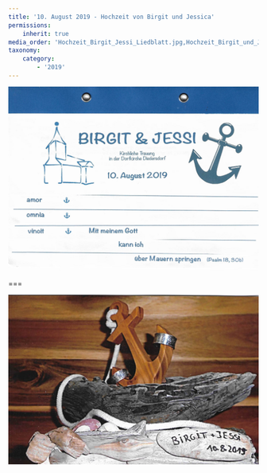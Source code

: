 ```yaml
---
title: '10. August 2019 - Hochzeit von Birgit und Jessica'
permissions:
    inherit: true
media_order: 'Hochzeit_Birgit_Jessi_Liedblatt.jpg,Hochzeit_Birgit_und_Jessi_Choerchengeschenk.jpg'
taxonomy:
    category:
        - '2019'
---
```


![Hochzeit_Birgit_Jessi_Liedblatt](Hochzeit_Birgit_Jessi_Liedblatt.jpg "Hochzeit_Birgit_Jessi_Liedblatt")

===

![Hochzeit_Birgit_und_Jessi_Choerchengeschenk](Hochzeit_Birgit_und_Jessi_Choerchengeschenk.jpg "Hochzeit_Birgit_und_Jessi_Choerchengeschenk")